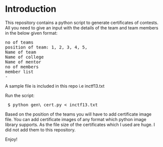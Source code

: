 Introduction
============
This repository contains a python script to generate certificates of contests. All you need to give an input with the details of the team and team members in the below given format: 

<pre>
no of teams
position of team: 1, 2, 3, 4, 5,
Name of team
Name of college
Name of mentor
no of members
member list
-
</pre>

A sample file is included in this repo i.e inctf13.txt

Run the script:
<pre> $ python gen\_cert.py < inctf13.txt </pre>

Based on the position of the teams you will have to add certificate image file. You can add certificate images of any format which python image library supports. As the file size of the certificates which I used are huge. I did not add them to this repository.

Enjoy!
